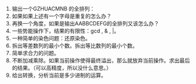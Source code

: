 1. 输出一个GZHUACMNB 的全排列：
2. 如果如果上述有一个字母是重复的怎么办？
3. 再换一个角度，如果是输出AABBCDEFG的全排列又该怎么办？
4. 一些势能操作下，结果的有限性：gcd , & , |。
5. 一种简单的染色问题：还原染色。
6. 拆出等差数列的最小个数。拆出等比数列的最小个数。
7. 简单求合力的问题。
8. 不断加减乘除。如果当前操作使得最终溢出，那么就放弃当前操作。求出最后的结果。（可以高精度，所以没什么意思。）
9. 给出转换，分析当前是多少进制的运算。

